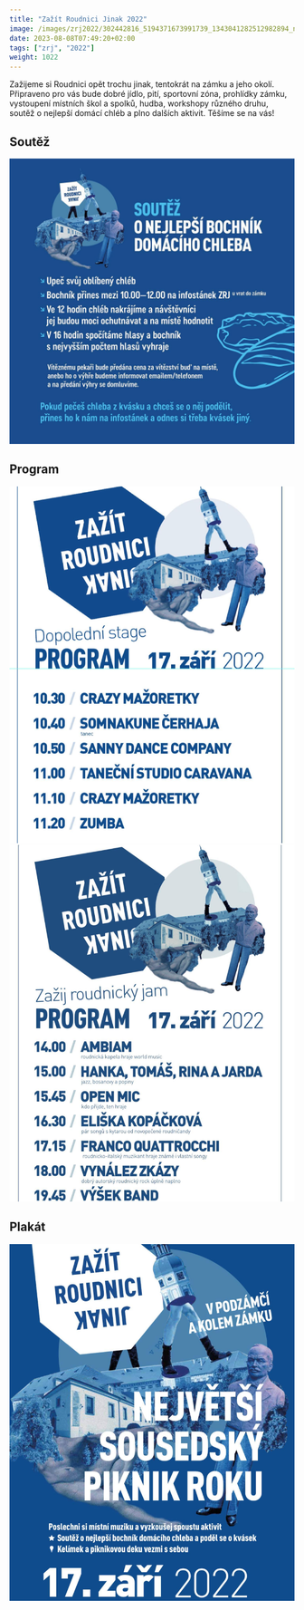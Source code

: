 ```yaml
---
title: "Zažít Roudnici Jinak 2022"
image: /images/zrj2022/302442816_5194371673991739_1343041282512982894_n.jpg
date: 2023-08-08T07:49:20+02:00
tags: ["zrj", "2022"]
weight: 1022
---
```


Zažijeme si Roudnici opět trochu jinak, tentokrát na zámku a jeho okolí.
Připraveno pro vás bude dobré jídlo, pití, sportovní zóna, prohlídky zámku, vystoupení místních škol a spolků, hudba, workshopy různého druhu, soutěž o nejlepší domácí chléb a plno dalších aktivit.
Těšíme se na vás!

## Soutěž

![Soutěž](soutez.jpg)


## Program

![Program](program1.jpg)
![Program](program2.jpg)

## Plakát

![Plakát](plakat.jpg)
